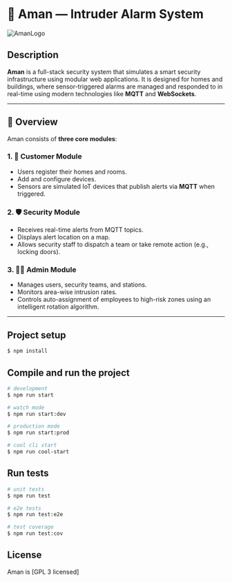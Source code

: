 # 🚨 Aman — Intruder Alarm System
![AmanLogo](https://i.postimg.cc/5NFYGmcq/icon-logo-cdfasdfopy.png)


## Description
**Aman** is a full-stack security system that simulates a smart security infrastructure using modular web applications.
It is designed for homes and buildings, where sensor-triggered alarms are managed and responded to in real-time using modern technologies like
**MQTT** and **WebSockets**.

---

## 🧠 Overview

Aman consists of **three core modules**:

### 1. 👤 Customer Module
- Users register their homes and rooms.
- Add and configure devices.
- Sensors are simulated IoT devices that publish alerts via **MQTT** when triggered.

### 2. 🛡️ Security Module
- Receives real-time alerts from MQTT topics.
- Displays alert location on a map.
- Allows security staff to dispatch a team or take remote action (e.g., locking doors).

### 3. 🧑‍💼 Admin Module
- Manages users, security teams, and stations.
- Monitors area-wise intrusion rates.
- Controls auto-assignment of employees to high-risk zones using an intelligent rotation algorithm.

---

## Project setup

```bash
$ npm install
```

## Compile and run the project

```bash
# development
$ npm run start

# watch mode
$ npm run start:dev

# production mode
$ npm run start:prod

# cool cli start
$ npm run cool-start
```

## Run tests

```bash
# unit tests
$ npm run test

# e2e tests
$ npm run test:e2e

# test coverage
$ npm run test:cov
```

## License

Aman is [GPL 3 licensed]